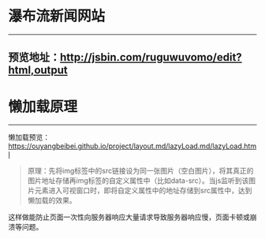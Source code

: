 # 瀑布流新闻网站
---
## 预览地址：http://jsbin.com/ruguwuvomo/edit?html,output
# 懒加载原理
---
懒加载预览： https://ouyangbeibei.github.io/project/layout.md/lazyLoad.md/lazyLoad.html
> 原理：先将img标签中的src链接设为同一张图片（空白图片），将其真正的图片地址存储再img标签的自定义属性中（比如data-src）。当js监听到该图片元素进入可视窗口时，即将自定义属性中的地址存储到src属性中，达到懒加载的效果。

这样做能防止页面一次性向服务器响应大量请求导致服务器响应慢，页面卡顿或崩溃等问题。
